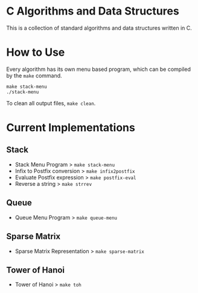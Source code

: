 # C Algorithms and Data Structures

This is a collection of standard algorithms and data structures written in C.

# How to Use

Every algorithm has its own menu based program, which can be compiled by the `make` command.

```shell
make stack-menu
./stack-menu
```

To clean all output files, `make clean`.

# Current Implementations

## Stack
* Stack Menu Program > `make stack-menu`
* Infix to Postfix conversion > `make infix2postfix`
* Evaluate Postfix expression > `make postfix-eval`
* Reverse a string > `make strrev`

## Queue
* Queue Menu Program > `make queue-menu`

## Sparse Matrix
* Sparse Matrix Representation > `make sparse-matrix`

## Tower of Hanoi
* Tower of Hanoi > `make toh`
